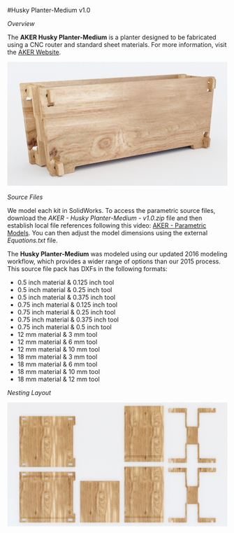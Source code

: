 #Husky Planter-Medium v1.0

*Overview*

The **AKER Husky Planter-Medium** is a planter designed to be fabricated using a CNC router and standard sheet materials. For more information, visit the [AKER Website](http://www.akerkits.com).

![Husky Planter-Medium](https://github.com/AKERKits/Husky-Planter-Medium/blob/master/Images/AKER%20-%20Husky%20Planter-Medium%20-%20v1.0%20-%20Master%20Assembly%20Cropped-min.jpg)

*Source Files*

We model each kit in SolidWorks. To access the parametric source files, download the *AKER - Husky Planter-Medium - v1.0.zip* file and then establish local file references following this video: [AKER - Parametric Models](https://www.youtube.com/watch?v=Ewdrlv4nSA0). You can then adjust the model dimensions using the external *Equations.txt* file.

The **Husky Planter-Medium** was modeled using our updated 2016 modeling workflow, which provides a wider range of options than our 2015 process. This source file pack has DXFs in the following formats:

 * 0.5 inch material & 0.125 inch tool
 * 0.5 inch material & 0.25 inch tool
 * 0.5 inch material & 0.375 inch tool
 * 0.75 inch material & 0.125 inch tool
 * 0.75 inch material & 0.25 inch tool
 * 0.75 inch material & 0.375 inch tool
 * 0.75 inch material & 0.5 inch tool
 * 12 mm material & 3 mm tool
 * 12 mm material & 6 mm tool
 * 12 mm material & 10 mm tool
 * 18 mm material & 3 mm tool
 * 18 mm material & 6 mm tool
 * 18 mm material & 10 mm tool
 * 18 mm material & 12 mm tool

*Nesting Layout*

![Husky Planter-Medium](https://github.com/AKERKits/Husky-Planter-Medium/blob/master/Images/AKER%20-%20Husky%20Planter%20-%20v1.0%20-%20Nesting%20Assembly%20Cropped-min.jpg)

